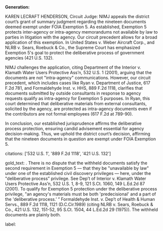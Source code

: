 **Generation:**

KAREN LECRAFT HENDERSON, Circuit Judge:
NIMJ appeals the district court’s grant of summary judgment regarding the nineteen documents deemed exempt under FOIA Exemption 5. As established, Exemption 5 protects inter-agency or intra-agency memorandums not available by law to parties in litigation with the agency. Our circuit precedent allows for a broad application of this exemption. In United States v. Weber Aircraft Corp., and NLRB v. Sears, Roebuck & Co., the Supreme Court has emphasized Exemption 5's goal to protect the deliberative process of government agencies (421 U.S. 132).

NIMJ challenges the application, citing Department of the Interior v. Klamath Water Users Protective Ass’n, 532 U.S. 1 (2001), arguing that the documents are not "intra-agency" communications. However, our circuit precedent, which includes cases like Ryan v. Department of Justice, 617 F.2d 781, and Formaldehyde Inst. v. HHS, 889 F.2d 1118, clarifies that documents submitted by outside consultants in response to agency requests qualify as intra-agency for Exemption 5 purposes. In Ryan, this court determined that deliberative materials from external consultants, solicited by the agency, are protected as intra-agency documents even if the contributors are not formal employees (617 F.2d at 789-90).

In conclusion, our established jurisprudence affirms the deliberative process protection, ensuring candid advisement essential for agency decision-making. Thus, we uphold the district court’s decision, affirming that the nineteen documents in question are exempt under FOIA Exemption 5.

citations: ['532 U.S. 1', '889 F.2d 1118', '421 U.S. 132']

gold_text: . There is no dispute that the withheld documents satisfy the second requirement in Exemption 5 — that they be "unavailable by law" under one of the established civil discovery privileges — here, under the "deliberative process” privilege. See Dep’t of Interior v. Klamath Water Users Protective Ass’n, 532 U.S. 1, 8-9, 121 S.Ct. 1060, 149 L.Ed.2d 87 (2001). To qualify for Exemption 5 protection under the deliberative process privilege, "an agency's materials must be both 'predecisional' and a part of the 'deliberative process.’ ” Formaldehyde Inst. v. Dep’t of Health & Human Servs., 889 F.2d 1118, 1121 (D.C.Cir.1989) (citing NLRB v. Sears, Roebuck & Co., 421 U.S. 132, 151-52, 95 S.Ct. 1504, 44 L.Ed.2d 29 (1975)). The withheld documents are plainly both.

label: 